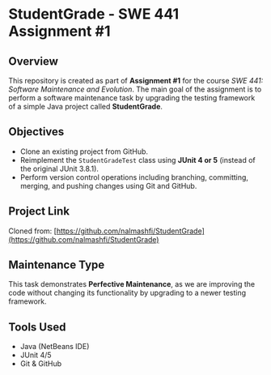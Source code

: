 # StudentGrade - SWE 441 Assignment #1

## Overview
This repository is created as part of **Assignment #1** for the course *SWE 441: Software Maintenance and Evolution*. The main goal of the assignment is to perform a software maintenance task by upgrading the testing framework of a simple Java project called **StudentGrade**.

## Objectives
- Clone an existing project from GitHub.
- Reimplement the `StudentGradeTest` class using **JUnit 4 or 5** (instead of the original JUnit 3.8.1).
- Perform version control operations including branching, committing, merging, and pushing changes using Git and GitHub.

## Project Link
Cloned from: [https://github.com/nalmashfi/StudentGrade](https://github.com/nalmashfi/StudentGrade)

## Maintenance Type
This task demonstrates **Perfective Maintenance**, as we are improving the code without changing its functionality by upgrading to a newer testing framework.

## Tools Used
- Java (NetBeans IDE)
- JUnit 4/5
- Git & GitHub

